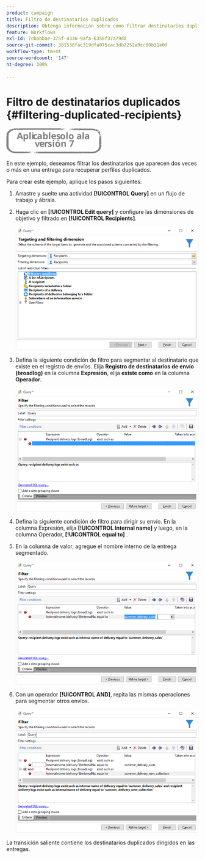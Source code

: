 ```yaml
---
product: campaign
title: Filtro de destinatarios duplicados
description: Obtenga información sobre cómo filtrar destinatarios duplicados
feature: Workflows
exl-id: 7cbabbae-375f-4336-9afa-6356f37a79d0
source-git-commit: 381538fac319dfa075cac3db2252a9cc80b31e0f
workflow-type: tm+mt
source-wordcount: '147'
ht-degree: 100%

---
```


# Filtro de destinatarios duplicados {#filtering-duplicated-recipients}

![](../../assets/v7-only.svg)

En este ejemplo, deseamos filtrar los destinatarios que aparecen dos veces o más en una entrega para recuperar perfiles duplicados.

Para crear este ejemplo, aplique los pasos siguientes:

1. Arrastre y suelte una actividad **[!UICONTROL Query]** en un flujo de trabajo y ábrala.
1. Haga clic en **[!UICONTROL Edit query]** y configure las dimensiones de objetivo y filtrado en **[!UICONTROL Recipients]**.

   ![](assets/query_recipients_1.png)

1. Defina la siguiente condición de filtro para segmentar al destinatario que existe en el registro de envíos. Elija **Registro de destinatarios de envío (broadlog)** en la columna **Expresión**, elija **existe como** en la columna **Operador**.

   ![](assets/query_recipients_2.png)

1. Defina la siguiente condición de filtro para dirigir su envío. En la columna Expresión, elija **[!UICONTROL Internal name]** y luego, en la columna Operador, **[!UICONTROL equal to]** .
1. En la columna de valor, agregue el nombre interno de la entrega segmentado.

   ![](assets/query_recipients_3.png)

1. Con un operador **[!UICONTROL AND]**, repita las mismas operaciones para segmentar otros envíos.

   ![](assets/query_recipients_4.png)

La transición saliente contiene los destinatarios duplicados dirigidos en las entregas.
